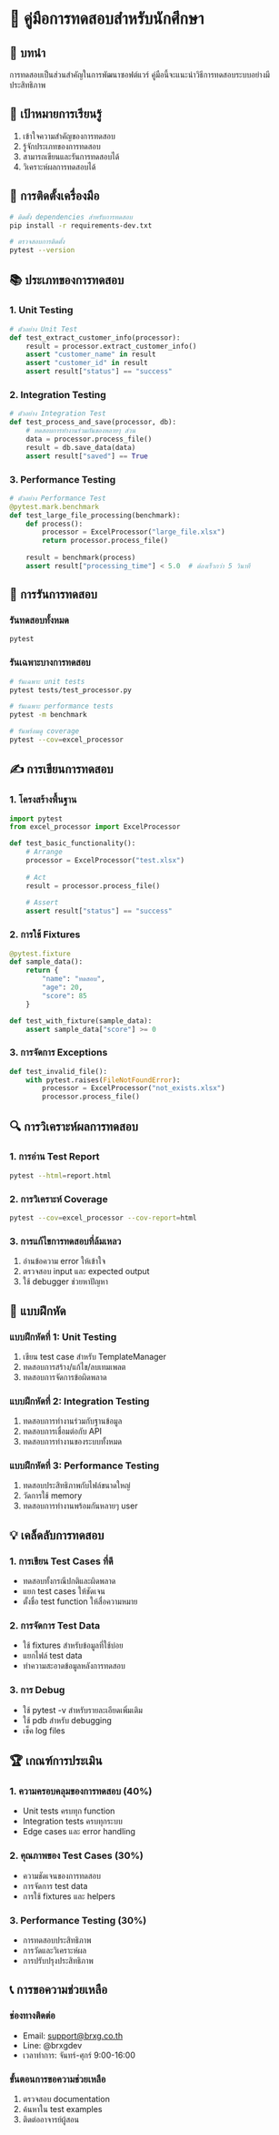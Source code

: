 # 🧪 คู่มือการทดสอบสำหรับนักศึกษา

## 📝 บทนำ

การทดสอบเป็นส่วนสำคัญในการพัฒนาซอฟต์แวร์ คู่มือนี้จะแนะนำวิธีการทดสอบระบบอย่างมีประสิทธิภาพ

## 🎯 เป้าหมายการเรียนรู้
1. เข้าใจความสำคัญของการทดสอบ
2. รู้จักประเภทของการทดสอบ
3. สามารถเขียนและรันการทดสอบได้
4. วิเคราะห์ผลการทดสอบได้

## 🔧 การติดตั้งเครื่องมือ

```bash
# ติดตั้ง dependencies สำหรับการทดสอบ
pip install -r requirements-dev.txt

# ตรวจสอบการติดตั้ง
pytest --version
```

## 📚 ประเภทของการทดสอบ

### 1. Unit Testing
```python
# ตัวอย่าง Unit Test
def test_extract_customer_info(processor):
    result = processor.extract_customer_info()
    assert "customer_name" in result
    assert "customer_id" in result
    assert result["status"] == "success"
```

### 2. Integration Testing
```python
# ตัวอย่าง Integration Test
def test_process_and_save(processor, db):
    # ทดสอบการทำงานร่วมกันของหลายๆ ส่วน
    data = processor.process_file()
    result = db.save_data(data)
    assert result["saved"] == True
```

### 3. Performance Testing
```python
# ตัวอย่าง Performance Test
@pytest.mark.benchmark
def test_large_file_processing(benchmark):
    def process():
        processor = ExcelProcessor("large_file.xlsx")
        return processor.process_file()
    
    result = benchmark(process)
    assert result["processing_time"] < 5.0  # ต้องเร็วกว่า 5 วินาที
```

## 🏃 การรันการทดสอบ

### รันทดสอบทั้งหมด
```bash
pytest
```

### รันเฉพาะบางการทดสอบ
```bash
# รันเฉพาะ unit tests
pytest tests/test_processor.py

# รันเฉพาะ performance tests
pytest -m benchmark

# รันพร้อมดู coverage
pytest --cov=excel_processor
```

## ✍️ การเขียนการทดสอบ

### 1. โครงสร้างพื้นฐาน
```python
import pytest
from excel_processor import ExcelProcessor

def test_basic_functionality():
    # Arrange
    processor = ExcelProcessor("test.xlsx")
    
    # Act
    result = processor.process_file()
    
    # Assert
    assert result["status"] == "success"
```

### 2. การใช้ Fixtures
```python
@pytest.fixture
def sample_data():
    return {
        "name": "ทดสอบ",
        "age": 20,
        "score": 85
    }

def test_with_fixture(sample_data):
    assert sample_data["score"] >= 0
```

### 3. การจัดการ Exceptions
```python
def test_invalid_file():
    with pytest.raises(FileNotFoundError):
        processor = ExcelProcessor("not_exists.xlsx")
        processor.process_file()
```

## 🔍 การวิเคราะห์ผลการทดสอบ

### 1. การอ่าน Test Report
```bash
pytest --html=report.html
```

### 2. การวิเคราะห์ Coverage
```bash
pytest --cov=excel_processor --cov-report=html
```

### 3. การแก้ไขการทดสอบที่ล้มเหลว
1. อ่านข้อความ error ให้เข้าใจ
2. ตรวจสอบ input และ expected output
3. ใช้ debugger ช่วยหาปัญหา

## 📝 แบบฝึกหัด

### แบบฝึกหัดที่ 1: Unit Testing
1. เขียน test case สำหรับ TemplateManager
2. ทดสอบการสร้าง/แก้ไข/ลบเทมเพลต
3. ทดสอบการจัดการข้อผิดพลาด

### แบบฝึกหัดที่ 2: Integration Testing
1. ทดสอบการทำงานร่วมกับฐานข้อมูล
2. ทดสอบการเชื่อมต่อกับ API
3. ทดสอบการทำงานของระบบทั้งหมด

### แบบฝึกหัดที่ 3: Performance Testing
1. ทดสอบประสิทธิภาพกับไฟล์ขนาดใหญ่
2. วัดการใช้ memory
3. ทดสอบการทำงานพร้อมกันหลายๆ user

## 💡 เคล็ดลับการทดสอบ

### 1. การเขียน Test Cases ที่ดี
- ทดสอบทั้งกรณีปกติและผิดพลาด
- แยก test cases ให้ชัดเจน
- ตั้งชื่อ test function ให้สื่อความหมาย

### 2. การจัดการ Test Data
- ใช้ fixtures สำหรับข้อมูลที่ใช้บ่อย
- แยกไฟล์ test data
- ทำความสะอาดข้อมูลหลังการทดสอบ

### 3. การ Debug
- ใช้ pytest -v สำหรับรายละเอียดเพิ่มเติม
- ใช้ pdb สำหรับ debugging
- เช็ค log files

## 🏆 เกณฑ์การประเมิน

### 1. ความครอบคลุมของการทดสอบ (40%)
- Unit tests ครบทุก function
- Integration tests ครบทุกระบบ
- Edge cases และ error handling

### 2. คุณภาพของ Test Cases (30%)
- ความชัดเจนของการทดสอบ
- การจัดการ test data
- การใช้ fixtures และ helpers

### 3. Performance Testing (30%)
- การทดสอบประสิทธิภาพ
- การวัดและวิเคราะห์ผล
- การปรับปรุงประสิทธิภาพ

## 📞 การขอความช่วยเหลือ

### ช่องทางติดต่อ
- Email: support@brxg.co.th
- Line: @brxgdev
- เวลาทำการ: จันทร์-ศุกร์ 9:00-16:00

### ขั้นตอนการขอความช่วยเหลือ
1. ตรวจสอบ documentation
2. ค้นหาใน test examples
3. ติดต่ออาจารย์ผู้สอน 